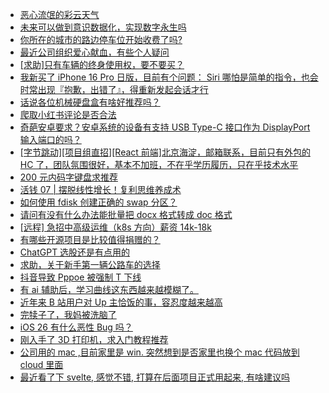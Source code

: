 + [恶心流氓的彩云天气](https://www.v2ex.com/t/1138528)
+ [未来可以做到意识数据化，实现数字永生吗](https://www.v2ex.com/t/1138534)
+ [你所在的城市的路边停车位开始收费了吗?](https://www.v2ex.com/t/1138543)
+ [最近公司组织爱心献血，有些个人疑问](https://www.v2ex.com/t/1138594)
+ [[求助]只有车辆的终身使用权，要不要买？](https://www.v2ex.com/t/1138512)
+ [我新买了 iPhone 16 Pro 日版，目前有个问题： Siri 哪怕是简单的指令，也会时常出现『抱歉，出错了』，得重新发起会话才行](https://www.v2ex.com/t/1138532)
+ [话说各位机械硬盘盒有啥好推荐吗？](https://www.v2ex.com/t/1138520)
+ [爬取小红书评论是否合法](https://www.v2ex.com/t/1138599)
+ [奇葩安卓要求？安卓系统的设备有支持 USB Type-C 接口作为 DisplayPort 输入端口的吗？](https://www.v2ex.com/t/1138523)
+ [[字节跳动][项目组直招][React 前端]北京海淀，邮箱联系，目前只有外包的 HC 了，团队氛围很好，基本不加班，不在乎学历履历，只在乎技术水平](https://www.v2ex.com/t/1138519)
+ [200 元内码字键盘求推荐](https://www.v2ex.com/t/1138531)
+ [活钱 07 | 摆脱线性增长！复利思维养成术](https://www.v2ex.com/t/1138539)
+ [如何使用 fdisk 创建正确的 swap 分区？](https://www.v2ex.com/t/1138590)
+ [请问有没有什么办法能批量把 docx 格式转成 doc 格式](https://www.v2ex.com/t/1138561)
+ [[远程] 急招中高级运维（k8s 方向）薪资 14k-18k](https://www.v2ex.com/t/1138595)
+ [有哪些开源项目是比较值得捐赠的？](https://www.v2ex.com/t/1138596)
+ [ChatGPT 选股还是有点用的](https://www.v2ex.com/t/1138564)
+ [求助，关于新手第一辆公路车的选择](https://www.v2ex.com/t/1138618)
+ [抖音导致 Pppoe 被强制 T 下线](https://www.v2ex.com/t/1138608)
+ [有 ai 辅助后，学习曲线这东西越来越模糊了。](https://www.v2ex.com/t/1138632)
+ [近年来 B 站用户对 Up 主恰饭的事，容忍度越来越高](https://www.v2ex.com/t/1138643)
+ [完犊子了，我妈被洗脑了](https://www.v2ex.com/t/1138669)
+ [iOS 26 有什么恶性 Bug 吗？](https://www.v2ex.com/t/1138653)
+ [刚入手了 3D 打印机，求入门教程推荐](https://www.v2ex.com/t/1138639)
+ [公司用的 mac ,目前家里是 win. 突然想到是否家里也换个 mac 代码放到 cloud 里面](https://www.v2ex.com/t/1138628)
+ [最近看了下 svelte, 感觉不错, 打算在后面项目正式用起来, 有啥建议吗](https://www.v2ex.com/t/1138660)
